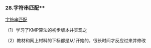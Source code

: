### 28.字符串匹配**

[字符串匹配](https://leetcode-cn.com/problems/implement-strstr/)

（1）学习了KMP算法的初步版本并实现之

（2）教材和网上材料的下标都是从1开始的，很长时间才反应过来并修改

